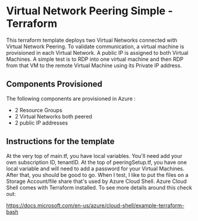 # Virtual Network Peering Simple - Terraform 

This terraform template deploys two Virtual Networks connected with Virtual Network Peering.  To validate communication, a virtual machine is provisioned in each Virtual Network.  A public IP is assigned to both Virtual Machines.  A simple test is to RDP into one virtual machine and then RDP from that VM to the remote Virtual Machine using its Private IP address.

## Components Provisioned

The following components are provisioned in Azure :

- 2 Resource Groups
- 2 Virtual Networks both peered
- 2 public IP addresses 

## Instructions for the template

At the very top of main.tf, you have local variables. You'll need add your own subscription ID, tenantID. At the top of peeringSetup.tf, you have one local variable and will need to add a password for your Virtual Machines.  After that, you should be good to go. When I test, I like to put the files on a Storage Account/file share that's used by Azure Cloud Shell.  Azure Cloud Shell comes with Terraform installed. To see more details around this check out:

https://docs.microsoft.com/en-us/azure/cloud-shell/example-terraform-bash
